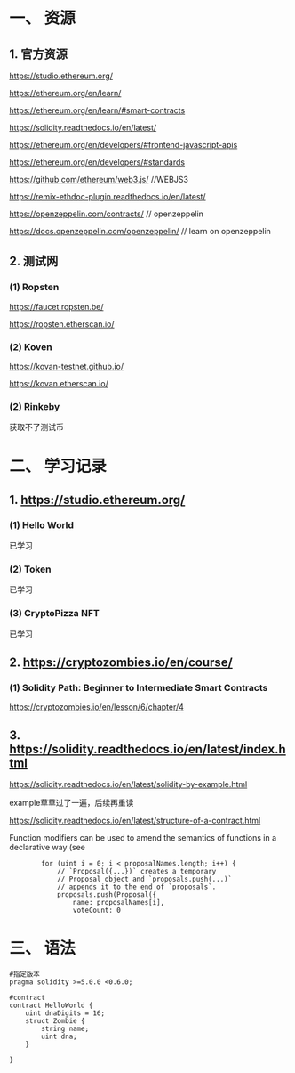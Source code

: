 # 一、 资源

## 1. 官方资源

https://studio.ethereum.org/

https://ethereum.org/en/learn/

https://ethereum.org/en/learn/#smart-contracts

https://solidity.readthedocs.io/en/latest/

https://ethereum.org/en/developers/#frontend-javascript-apis

https://ethereum.org/en/developers/#standards

https://github.com/ethereum/web3.js/   //WEBJS3

https://remix-ethdoc-plugin.readthedocs.io/en/latest/

https://openzeppelin.com/contracts/ // openzeppelin

https://docs.openzeppelin.com/openzeppelin/  // learn on  openzeppelin

## 2. 测试网

### (1) Ropsten

https://faucet.ropsten.be/

https://ropsten.etherscan.io/

### (2) Koven

https://kovan-testnet.github.io/

https://kovan.etherscan.io/

### (2) Rinkeby

获取不了测试币

# 二、 学习记录

## 1. https://studio.ethereum.org/

### (1) Hello World

已学习

### (2) Token

已学习

### (3) CryptoPizza NFT

已学习

## 2. https://cryptozombies.io/en/course/

### (1)  Solidity Path: Beginner to Intermediate Smart Contracts

https://cryptozombies.io/en/lesson/6/chapter/4

## 3. https://solidity.readthedocs.io/en/latest/index.html

https://solidity.readthedocs.io/en/latest/solidity-by-example.html

example草草过了一遍，后续再重读



https://solidity.readthedocs.io/en/latest/structure-of-a-contract.html



Function modifiers can be used to amend the semantics of functions in a declarative way (see

```
        for (uint i = 0; i < proposalNames.length; i++) {
            // `Proposal({...})` creates a temporary
            // Proposal object and `proposals.push(...)`
            // appends it to the end of `proposals`.
            proposals.push(Proposal({
                name: proposalNames[i],
                voteCount: 0
```

# 三、 语法

```
#指定版本
pragma solidity >=5.0.0 <0.6.0;

#contract
contract HelloWorld {
	uint dnaDigits = 16;
	struct Zombie {
		string name;
        uint dna;
    }

}

```



